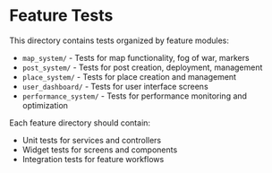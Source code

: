 # Feature Tests

This directory contains tests organized by feature modules:

- `map_system/` - Tests for map functionality, fog of war, markers
- `post_system/` - Tests for post creation, deployment, management
- `place_system/` - Tests for place creation and management
- `user_dashboard/` - Tests for user interface screens
- `performance_system/` - Tests for performance monitoring and optimization

Each feature directory should contain:
- Unit tests for services and controllers
- Widget tests for screens and components
- Integration tests for feature workflows